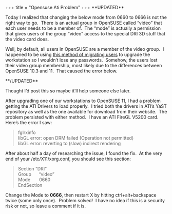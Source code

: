 +++
title = "Opensuse Ati Problem"
+++
\*\*UPDATED\*\*

Today I realized that changing the below mode from 0660 to 0666 is not the right way to go.  There is an actual group in OpenSUSE called &#8220;video&#8221; that each user needs to be a member of.  The &#8220;mode&#8221; is actually a permission that gives users of the group &#8220;video&#8221; access to the special DRI 3D stuff that the video card does.

Well, by default, all users in OpenSUSE are a member of the video group.  I happened to be using <a href="http://www.cyberciti.biz/faq/howto-move-migrate-user-accounts-old-to-new-server/" target="_blank">this method of migrating users</a> to upgrade the workstation so I wouldn&#8217;t lose any passwords.  Somehow, the users lost their video group membership, most likely due to the differences between OpenSUSE 10.3 and 11.  That caused the error below.

\*\*/UPDATED\*\*

Thought I&#8217;d post this so maybe it&#8217;ll help someone else later.

After upgrading one of our workstations to OpenSUSE 11, I had a problem getting the ATI Drivers to load properly.  I tried both the drivers in ATI&#8217;s YaST repository as well as the one available for download from their website.  The problem persisted with either method.  I have an ATI FireGL V5200 card.  Here&#8217;s the error I saw:

> fglrxinfo  
> libGL error: open DRM failed (Operation not permitted)  
> libGL error: reverting to (slow) indirect rendering

After about half a day of researching the issue, I found the fix.  At the very end of your /etc/X11/xorg.conf, you should see this section:

> Section &#8220;DRI&#8221;  
> Group      &#8220;video&#8221;  
> Mode       0660  
> EndSection

Change the Mode to **0666**, then restart X by hitting ctrl+alt+backspace twice (some only once).  Problem solved!  I have no idea if this is a security risk or not, so leave a comment if it is.

